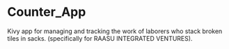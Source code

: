 # Counter_App
 Kivy app for managing and tracking the work of laborers who stack broken tiles in sacks. (specifically for RAASU INTEGRATED VENTURES).
